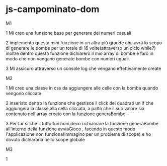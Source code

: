# js-campominato-dom

M1

1 Mi creo una funzione base per generare dei numeri casuali

2 implemento questa mini funzione in un altra più grande che avrà lo scopo di generare le bombe per un totale di 16 volte(attraverso un ciclo while?) inoltre dentro questa funzione dichiarerò il mio array di bombe e farò in modo che non vengano generate bombe con numeri uguali.

3 Mi assicuro attraverso un console log che vengano effettivamente create

M2 

1 Mi creo una classe in css da aggiungere alle celle con la bomba quando vengono cliccate

2 inseristo dentro la funzione che gestisce il click dei quadrati un if che aggiungerà la classe alla cella cliccata, a patto che il suo valore sia contenuto nell'array creato con la funzione generaBombe.

3 Per far si che il tutto funzioni devo richiamare la funzione generaBombe all'interno della funzione avviaGioco , facendo in questo modo l'applicazione non funziona(immagino per un problema di scope) e ho dovuto dichiararla nello scope globale

M3

1 